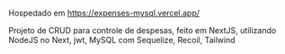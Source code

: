 Hospedado em https://expenses-mysql.vercel.app/

Projeto de CRUD para controle de despesas, feito em NextJS, utilizando NodeJS no Next, jwt, MySQL com Sequelize, Recoil, Tailwind


